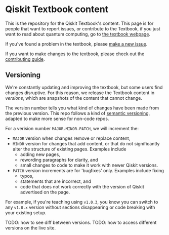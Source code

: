 # Qiskit Textbook content

This is the repository for the Qiskit Textbook's content. This page is for
people that want to report issues, or contribute to the Textbook, if you just
want to read about quantum computing, go to [the textbook
webpage](https://qiskit.org/learn/).

If you've found a problem in the textbook, please [make a new
issue](https://github.com/Qiskit/textbook/issues/new/choose).

If you want to make changes to the textbook, please check out the
[contributing guide](./CONTRIBUTING.md).


## Versioning

We're constantly updating and improving the textbook, but some users find
changes disruptive. For this reason, we release the Textbook content in
_versions_, which are snapshots of the content that cannot change.

The version number tells you what kind of changes have been made from the
previous version. This repo follows a kind of [semantic
versioning](https://semver.org/), adapted to make more sense for non-code
repos.

For a verision number `MAJOR.MINOR.PATCH`, we will increment the:

- `MAJOR` version when changes remove or replace content,
- `MINOR` version for changes that add content, or that do not significantly
  alter the structure of existing pages. Examples include
    - adding new pages,
    - rewording paragraphs for clarity, and
    - small changes to code to make it work with newer Qiskit versions.
- `PATCH` version increments are for 'bugfixes' only. Examples include fixing
    - typos,
    - statements that are incorrect, and
    - code that does not work correctly with the version of Qiskit advertised
      on the page.

For example, if you're teaching using `v1.0.3`, you know you can switch to any
`v1.0.x` version without sections disappearing or code breaking with your
existing setup.

TODO: how to see diff between versions.
TODO: how to access different versions on the live site.
